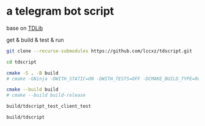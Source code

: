 # a telegram bot script

base on [TDLib](https://github.com/lccxz/td)

get & build & test & run
```bash
git clone --recurse-submodules https://github.com/lccxz/tdscript.git

cd tdscript

cmake -S . -B build
# cmake -GNinja -DWITH_STATIC=ON -DWITH_TESTS=OFF -DCMAKE_BUILD_TYPE=Release -S . -B build-release

cmake --build build
# cmake --build build-release

build/tdscript_test_client_test

build/tdscript
```
